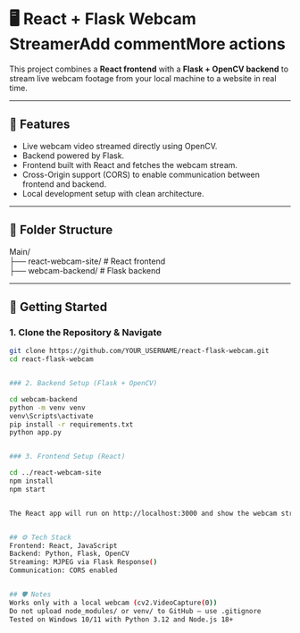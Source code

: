 # 🖥️ React + Flask Webcam StreamerAdd commentMore actions

This project combines a **React frontend** with a **Flask + OpenCV backend** to stream live webcam footage from your local machine to a website in real time.

---

## 📸 Features

- Live webcam video streamed directly using OpenCV.
- Backend powered by Flask.
- Frontend built with React and fetches the webcam stream.
- Cross-Origin support (CORS) to enable communication between frontend and backend.
- Local development setup with clean architecture.

---

## 🧾 Folder Structure

Main/  
├── react-webcam-site/      # React frontend  
├── webcam-backend/         # Flask backend  

---

## 🚀 Getting Started

### 1. Clone the Repository & Navigate

```bash
git clone https://github.com/YOUR_USERNAME/react-flask-webcam.git
cd react-flask-webcam


### 2. Backend Setup (Flask + OpenCV)

cd webcam-backend
python -m venv venv
venv\Scripts\activate
pip install -r requirements.txt
python app.py


### 3. Frontend Setup (React)

cd ../react-webcam-site
npm install
npm start


The React app will run on http://localhost:3000 and show the webcam stream.


## ⚙️ Tech Stack
Frontend: React, JavaScript
Backend: Python, Flask, OpenCV
Streaming: MJPEG via Flask Response()
Communication: CORS enabled


## 🛡️ Notes
Works only with a local webcam (cv2.VideoCapture(0))
Do not upload node_modules/ or venv/ to GitHub — use .gitignore
Tested on Windows 10/11 with Python 3.12 and Node.js 18+
